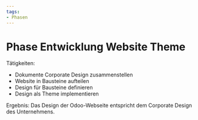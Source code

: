 ```yaml
---
tags:
- Phasen
---
```

# Phase Entwicklung Website Theme

Tätigkeiten:

* Dokumente Corporate Design zusammenstellen
* Website in Bausteine aufteilen
* Design für Bausteine definieren
* Design als Theme implementieren

Ergebnis: Das Design der Odoo-Webseite entspricht dem Corporate Design des Unternehmens.